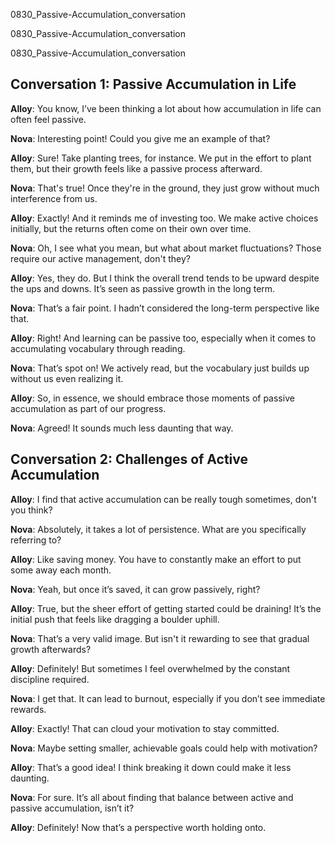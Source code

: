 
0830_Passive-Accumulation_conversation


0830_Passive-Accumulation_conversation


0830_Passive-Accumulation_conversation


## Conversation 1: Passive Accumulation in Life

**Alloy**: You know, I’ve been thinking a lot about how accumulation in life can often feel passive.

**Nova**: Interesting point! Could you give me an example of that?

**Alloy**: Sure! Take planting trees, for instance. We put in the effort to plant them, but their growth feels like a passive process afterward.

**Nova**: That's true! Once they're in the ground, they just grow without much interference from us.

**Alloy**: Exactly! And it reminds me of investing too. We make active choices initially, but the returns often come on their own over time.

**Nova**: Oh, I see what you mean, but what about market fluctuations? Those require our active management, don't they?

**Alloy**: Yes, they do. But I think the overall trend tends to be upward despite the ups and downs. It’s seen as passive growth in the long term.

**Nova**: That’s a fair point. I hadn’t considered the long-term perspective like that.

**Alloy**: Right! And learning can be passive too, especially when it comes to accumulating vocabulary through reading.

**Nova**: That’s spot on! We actively read, but the vocabulary just builds up without us even realizing it.

**Alloy**: So, in essence, we should embrace those moments of passive accumulation as part of our progress.

**Nova**: Agreed! It sounds much less daunting that way.

## Conversation 2: Challenges of Active Accumulation

**Alloy**: I find that active accumulation can be really tough sometimes, don't you think?

**Nova**: Absolutely, it takes a lot of persistence. What are you specifically referring to?

**Alloy**: Like saving money. You have to constantly make an effort to put some away each month.

**Nova**: Yeah, but once it’s saved, it can grow passively, right?

**Alloy**: True, but the sheer effort of getting started could be draining! It’s the initial push that feels like dragging a boulder uphill.

**Nova**: That’s a very valid image. But isn't it rewarding to see that gradual growth afterwards?

**Alloy**: Definitely! But sometimes I feel overwhelmed by the constant discipline required.

**Nova**: I get that. It can lead to burnout, especially if you don’t see immediate rewards.

**Alloy**: Exactly! That can cloud your motivation to stay committed.

**Nova**: Maybe setting smaller, achievable goals could help with motivation?

**Alloy**: That’s a good idea! I think breaking it down could make it less daunting.

**Nova**: For sure. It’s all about finding that balance between active and passive accumulation, isn’t it?

**Alloy**: Definitely! Now that’s a perspective worth holding onto.
